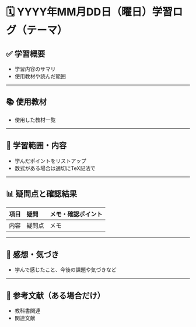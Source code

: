 # 🗓️ YYYY年MM月DD日（曜日）学習ログ（テーマ）

## ✅ 学習概要

- 学習内容のサマリ
- 使用教材や読んだ範囲

---

## 📚 使用教材

- 使用した教材一覧

---

## 📖 学習範囲・内容

- 学んだポイントをリストアップ
- 数式がある場合は適切にTeX記法で

---

## 📊 疑問点と確認結果

| 項目 | 疑問 | メモ・確認ポイント |
| :--- | :--- | :--- |
| 内容 | 疑問点 | メモ |

---

## 💬 感想・気づき

- 学んで感じたこと、今後の課題や気づきなど

---

## 📕 参考文献（ある場合だけ）

- 教科書関連
- 関連文献
